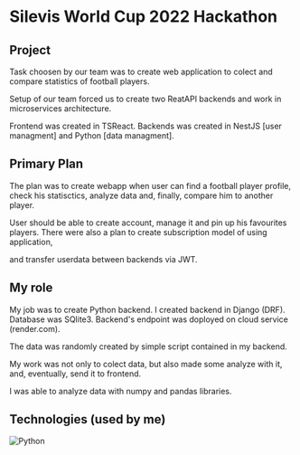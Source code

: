 # Silevis World Cup 2022 Hackathon 

## Project

Task choosen by our team was to create web application to colect and compare statistics of football players. 

Setup of our team forced us to create two ReatAPI backends and work in microservices architecture. 

Frontend was created in TSReact. Backends was created in NestJS [user managment] and Python [data managment].

## Primary Plan

The plan was to create webapp when user can find a football player profile, check his statisctics, analyze data and, finally, compare him to another player.

User should be able to create account, manage it and pin up his favourites players. There were also a plan to create subscription model of using application, 

and transfer userdata between backends via JWT.

## My role

My job was to create Python backend. I created backend in Django (DRF). Database was SQlite3. Backend's endpoint was doployed on cloud service (render.com).

The data was randomly created by simple script contained in my backend.

My work was not only to colect data, but also made some analyze with it, and, eventually, send it to frontend. 

I was able to analyze data with numpy and pandas libraries.

## Technologies (used by me)

![Python](https://img.shields.io/badge/python-3670A0?style=for-the-badge&logo=python&logoColor=ffdd54)





